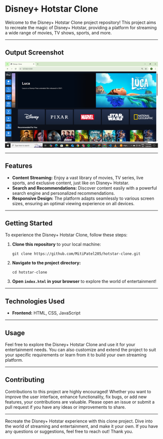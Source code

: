 # Disney+ Hotstar Clone

Welcome to the Disney+ Hotstar Clone project repository! This project aims to recreate the magic of Disney+ Hotstar, providing a platform for streaming a wide range of movies, TV shows, sports, and more.

---

## Output Screenshot

![Hotstar Clone Screenshot](assets/images/hotstar.png)

---

## Features

- **Content Streaming:** Enjoy a vast library of movies, TV series, live sports, and exclusive content, just like on Disney+ Hotstar.
- **Search and Recommendations:** Discover content easily with a powerful search engine and personalized recommendations.
- **Responsive Design:** The platform adapts seamlessly to various screen sizes, ensuring an optimal viewing experience on all devices.

---

## Getting Started

To experience the Disney+ Hotstar Clone, follow these steps:

1. **Clone this repository** to your local machine:
    ```
    git clone https://github.com/MitiPatel205/hotstar-clone.git
    ```
2. **Navigate to the project directory:**
    ```
    cd hotstar-clone
    ```
3. **Open `index.html` in your browser** to explore the world of entertainment!

---

## Technologies Used

- **Frontend:** HTML, CSS, JavaScript

---

## Usage

Feel free to explore the Disney+ Hotstar Clone and use it for your entertainment needs. You can also customize and extend the project to suit your specific requirements or learn from it to build your own streaming platform.

---

## Contributing

Contributions to this project are highly encouraged! Whether you want to improve the user interface, enhance functionality, fix bugs, or add new features, your contributions are valuable. Please open an issue or submit a pull request if you have any ideas or improvements to share.

---

Recreate the Disney+ Hotstar experience with this clone project. Dive into the world of streaming and entertainment, and make it your own. If you have any questions or suggestions, feel free to reach out! Thank you.

